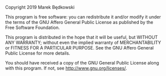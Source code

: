Copyright 2019 Marek Będkowski
 
This program is free software: you can redistribute it and/or modify it under the terms of the GNU Affero General Public License as published by the Free Software Foundation.

This program is distributed in the hope that it will be useful, but WITHOUT ANY WARRANTY; without even the implied warranty of MERCHANTABILITY or FITNESS FOR A PARTICULAR PURPOSE. See the GNU Affero General Public License for more details.

You should have received a copy of the GNU General Public License along with this program. If not, see http://www.gnu.org/licenses/.
